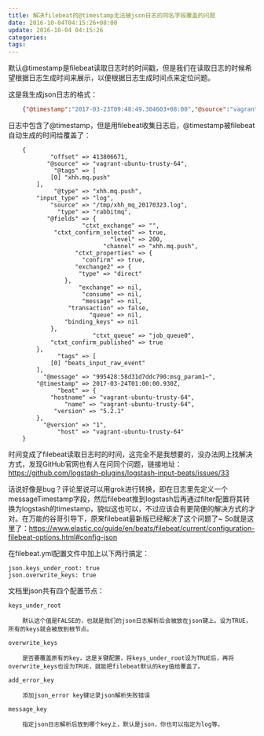 ```yaml
---
title: 解决filebeat的@timestamp无法被json日志的同名字段覆盖的问题
date: 2016-10-04T04:15:26+08:00
update: 2016-10-04 04:15:26
categories:
tags:
---
```

默认@timestamp是filebeat读取日志时的时间戳，但是我们在读取日志的时候希望根据日志生成时间来展示，以便根据日志生成时间点来定位问题。

这是我生成json日志的格式：
```json
    {"@timestamp":"2017-03-23T09:48:49.304603+08:00","@source":"vagrant-ubuntu-trusty-64","@fields":{"channel":"xhh.mq.push","level":200,"ctxt_queue":"job_queue2","ctxt_exchange":"","ctxt_confirm_selected":true,"ctxt_confirm_published":true,"ctxt_properties":{"confirm":true,"transaction":false,"exchange":[],"queue":[],"message":[],"consume":[],"binding_keys":[],"exchange2":{"type":"direct"}}},"@message":"904572:58d31d7ddc790:msg_param1~","@tags":["xhh.mq.push"],"@type":"xhh.mq.push"}
```
日志中包含了@timestamp，但是用filebeat收集日志后，@timestamp被filebeat自动生成的时间给覆盖了：
```
    {
            "offset" => 413806671,
           "@source" => "vagrant-ubuntu-trusty-64",
             "@tags" => [
            [0] "xhh.mq.push"
        ],
             "@type" => "xhh.mq.push",
        "input_type" => "log",
            "source" => "/tmp/xhh_mq_20170323.log",
              "type" => "rabbitmq",
           "@fields" => {
                     "ctxt_exchange" => "",
             "ctxt_confirm_selected" => true,
                             "level" => 200,
                           "channel" => "xhh.mq.push",
                   "ctxt_properties" => {
                     "confirm" => true,
                   "exchange2" => {
                    "type" => "direct"
                },
                    "exchange" => nil,
                     "consume" => nil,
                     "message" => nil,
                 "transaction" => false,
                       "queue" => nil,
                "binding_keys" => nil
            },
                        "ctxt_queue" => "job_queue0",
            "ctxt_confirm_published" => true
        },
              "tags" => [
            [0] "beats_input_raw_event"
        ],
          "@message" => "995428:58d31d7ddc790:msg_param1~",
        "@timestamp" => 2017-03-24T01:00:00.930Z,
              "beat" => {
            "hostname" => "vagrant-ubuntu-trusty-64",
                "name" => "vagrant-ubuntu-trusty-64",
             "version" => "5.2.1"
        },
          "@version" => "1",
              "host" => "vagrant-ubuntu-trusty-64"
    }
```
时间变成了filebeat读取日志时的时间，这完全不是我想要的，没办法网上找解决方式，发现GitHub官网也有人在问同个问题，链接地址：https://github.com/logstash-plugins/logstash-input-beats/issues/33

话说好像是bug？评论里说可以用grok进行转换，即在日志里先定义一个messageTimestamp字段，然后filebeat推到logstash后再通过filter配置将其转换为logstash的timestamp，貌似这也可以，不过应该会有更简便的解决方式的才对。在万能的谷哥引导下，原来filebeat最新版已经解决了这个问题了~ So就是这里了：https://www.elastic.co/guide/en/beats/filebeat/current/configuration-filebeat-options.html#config-json

在filebeat.yml配置文件中加上以下两行搞定：

    json.keys_under_root: true
    json.overwrite_keys: true

文档里json共有四个配置节点：

    keys_under_root

        默认这个值是FALSE的，也就是我们的json日志解析后会被放在json键上。设为TRUE，所有的keys就会被放到根节点。

    overwrite_keys

        是否要覆盖原有的key，这是关键配置，将keys_under_root设为TRUE后，再将overwrite_keys也设为TRUE，就能把filebeat默认的key值给覆盖了。

    add_error_key

        添加json_error key键记录json解析失败错误

    message_key

        指定json日志解析后放到哪个key上，默认是json，你也可以指定为log等。
